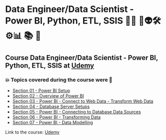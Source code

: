 # Data Engineer/Data Scientist - Power BI, Python, ETL, SSIS 👨‍💻 🤖👽🛠️⚙️:bar_chart: :books: :game_die:
## Course Data Engineer/Data Scientist - Power BI, Python, ETL, SSIS at [Udemy](https://www.udemy.com/course/data-engineerdata-scientist-power-bi-python-etlssis/)
### :boom: Topics covered during the course were :rocket:
- [Section 01 - Power BI Setup](https://github.com/romulovieira777/Data_Engineer_Data_Scientist_Power_BI_Python_ETL_SSIS/tree/main/Section_01_Power_BI_Setup)
- [Section 02 - Overview of Power BI](https://github.com/romulovieira777/Data_Engineer_Data_Scientist_Power_BI_Python_ETL_SSIS/tree/main/Section_02_Overview_of_Power_BI)
- [Section 03 - Power BI - Connect to Web Data - Transform Web Data](https://github.com/romulovieira777/Data_Engineer_Data_Scientist_Power_BI_Python_ETL_SSIS/tree/main/Section_03_Power_BI_Connect_to_Web_Data_Transform_Web_Data)
- [Section 04 - Database Server Setups](https://github.com/romulovieira777/Data_Engineer_Data_Scientist_Power_BI_Python_ETL_SSIS/tree/main/Section_04_Database_Server_Setups)
- [Section 05 - Power BI - Connecting to Database Data Sources](https://github.com/romulovieira777/Data_Engineer_Data_Scientist_Power_BI_Python_ETL_SSIS/tree/main/Section_05_Power_BI_Connecting_to_Database_Data_Sources)
- [Section 06 - Power BI - Transforming Data](https://github.com/romulovieira777/Data_Engineer_Data_Scientist_Power_BI_Python_ETL_SSIS/tree/main/Section_06_Power_BI_Transforming_Data)
- [Section 07 - Power BI - Data Modelling]()


Link to the course: [Udemy](https://www.udemy.com/course/data-engineerdata-scientist-power-bi-python-etlssis/)
